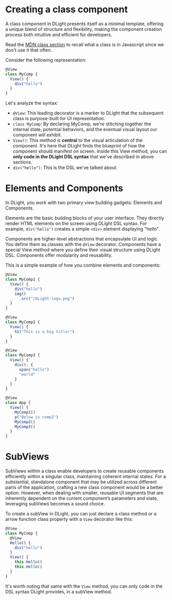 # Creating a class component
A class component in DLight presents itself as a minimal template, offering a unique blend of structure and flexibility, making the component creation process both intuitive and efficient for developers.

Read the [MDN class section](https://developer.mozilla.org/en-US/docs/Web/JavaScript/Reference/Classes) to recall what a class is in Javascript since we don't use it that often.

Consider the following representation:
```js
@View
class MyComp {
  View() {
    div("hello")
  }
}
```
Let's analyze the syntax:
* `@View`: This leading decorator is a marker to DLight that the subsequent class is purpose-built for UI representation.
* `class MyComp`: By declaring MyComp, we're stitching together the internal state, potential behaviors, and the eventual visual layout our component will exhibit.
* `View()`: This method is **central** to the visual articulation of the component. It's here that DLight finds the blueprint of how the component should manifest on screen. Inside this View method, you can **only code in the DLight DSL syntax** that we've described in above sections. 
* `div("hello")`: This is the DSL we've talked about.

# Elements and Components
In DLight, you work with two primary view building gadgets: Elements and Components.

Elements are the basic building blocks of your user interface. They directly render HTML elements on the screen using DLight DSL syntax. For example, `div("hello")` creates a simple `<div>` element displaying "hello".

Components are higher-level abstractions that encapsulate UI and logic. You define them as classes with the `@View` decorator. Components have a special View method where you define their visual structure using DLight DSL. Components offer modularity and reusability.

This is a simple example of how you combine elements and components:
```js
@View
class MyComp1 {
  View() {
    div("hello")
    img()
      .src("/DLight-logo.png")
  }
}

@View
class MyComp2 {
  View() {
    h1("This is a big title!")
  }
}

@View
class MyComp3 {
  View() {
    div(); {
      span("hello")
      "world"
    }
  }
}

@View
class App {
  View() {
    MyComp1()
    p("Below is comp2")
    MyComp2()
    MyComp3()
  }
}

```

# SubViews
SubViews within a class enable developers to create reusable components efficiently within a singular class, maintaining coherent internal states. For a substantial, standalone component that may be utilized across different parts of the application, crafting a new class component would be a better option. However, when dealing with smaller, reusable UI segments that are inherently dependent on the current component’s parameters and state, leveraging subViews becomes a sound choice. 

To create a subView in DLight, you can just declare a class method or a arrow function class property with a `View` decorator like this:
```js
@View
class MyComp {
  @View
  Hello() {
    div("hello")
  }
  View() {
    this.Hello()
    this.Hello()
  }
}
```
It's worth noting that same with the `View` method, you can only code in the DSL syntax DLight provides, in a subView method.


